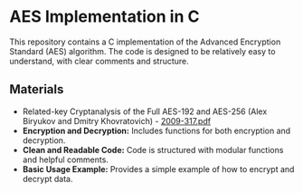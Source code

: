 # AES Implementation in C

This repository contains a C implementation of the Advanced Encryption Standard (AES) algorithm.  The code is designed to be relatively easy to understand, with clear comments and structure.

## Materials
*   Related-key Cryptanalysis of the Full AES-192 and AES-256 (Alex Biryukov and Dmitry Khovratovich) - [2009-317.pdf](https://github.com/user-attachments/files/20002869/2009-317.pdf)
*   **Encryption and Decryption:** Includes functions for both encryption and decryption.
*   **Clean and Readable Code:** Code is structured with modular functions and helpful comments.
*   **Basic Usage Example:**  Provides a simple example of how to encrypt and decrypt data.
